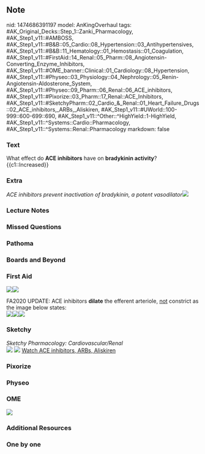 ## Note
nid: 1474686391197
model: AnKingOverhaul
tags: #AK_Original_Decks::Step_1::Zanki_Pharmacology, #AK_Step1_v11::#AMBOSS, #AK_Step1_v11::#B&B::05_Cardio::08_Hypertension::03_Antihypertensives, #AK_Step1_v11::#B&B::11_Hematology::01_Hemostasis::01_Coagulation, #AK_Step1_v11::#FirstAid::14_Renal::05_Pharm::08_Angiotensin-Converting_Enzyme_Inhibitors, #AK_Step1_v11::#OME_banner::Clinical::01_Cardiology::08_Hypertension, #AK_Step1_v11::#Physeo::03_Physiology::04_Nephrology::05_Renin-Angiotensin-Aldosterone_System, #AK_Step1_v11::#Physeo::09_Pharm::06_Renal::06_ACE_inhibitors, #AK_Step1_v11::#Pixorize::03_Pharm::17_Renal::ACE_Inhibitors, #AK_Step1_v11::#SketchyPharm::02_Cardio_&_Renal::01_Heart_Failure_Drugs::02_ACE_inhibitors,_ARBs,_Aliskiren, #AK_Step1_v11::#UWorld::100-999::600-699::690, #AK_Step1_v11::^Other::^HighYield::1-HighYield, #AK_Step1_v11::^Systems::Cardio::Pharmacology, #AK_Step1_v11::^Systems::Renal::Pharmacology
markdown: false

### Text
<div>
  What effect do <b>ACE inhibitors</b> have on <b>bradykinin
  activity</b>?
</div>
<div>
  {{c1::Increased}}
</div>

### Extra
<i>ACE inhibitors prevent inactivation of bradykinin, a potent
vasodilator</i><img src="paste-345302485697003.jpg">

### Lecture Notes


### Missed Questions


### Pathoma


### Boards and Beyond


### First Aid
<img class="resizer" src="paste-188003603447811.jpg"><img class=
"resizer" src="paste-216569430933507.jpg">
<div>
  FA2020 UPDATE: ACE inhibitors <b>dilate</b> the efferent
  arteriole, <u>not</u> constrict as the image below states:
</div>
<div><img class="resizer" src=
"paste-18189186498563.jpg"><img class="resizer" src=
"paste-30137785516035.jpg"><img class="resizer" src=
"paste-26298084753411.jpg"></div>

### Sketchy
<div>
  <i>Sketchy Pharmacology: Cardiovascular/Renal</i>
</div><img src=
"Screen%20Shot%202019-09-18%20at%209.31.00%20AM.png"> <img src=
"Screen%20Shot%202019-09-18%20at%209.31.19%20AM.png"> <a href=
"https://dashboard.sketchy.com/study/medical/courses/medical-pharmacology/units/medical-pharmacology-cardiovascular-renal/videos/medical-pharmacology-cardiovascular-and-renal-heart-failure-drugs-ace-inhibitors-arbs-aliskiren?utm_source=anki&utm_medium=partnership&utm_campaign=february_update&utm_content=medical">
Watch ACE inhibitors, ARBs, Aliskiren</a>

### Pixorize


### Physeo


### OME
<div class="ome-widget">
  <a href=
  "https://onlinemeded.org/spa/cardiology/hypertension/acquire?ref=anki">
  <img src="_OME_AnkiFlashcards_Lesson_5.png"></a>
</div>

### Additional Resources


### One by one

